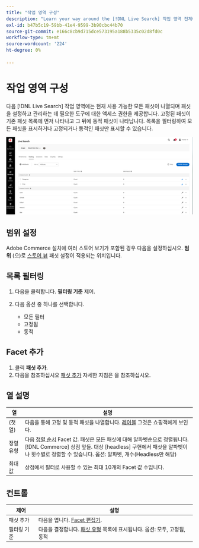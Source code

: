```yaml
---
title: "작업 영역 구성"
description: "Learn your way around the [!DNL Live Search] 작업 영역 전체에 영향을 미칩니다."
exl-id: b47b5c19-59bb-41e4-9599-3b90cbc44b70
source-git-commit: e166c8cb9d715dce573195a188b5335c02d8fd0c
workflow-type: tm+mt
source-wordcount: '224'
ht-degree: 0%

---
```


# 작업 영역 구성

다음 [!DNL Live Search] 작업 영역에는 현재 사용 가능한 모든 패싯이 나열되며 패싯을 설정하고 관리하는 데 필요한 도구에 대한 액세스 권한을 제공합니다. 고정된 패싯이 기존 패싯 목록에 먼저 나타나고 그 뒤에 동적 패싯이 나타납니다. 목록을 필터링하여 모든 패싯을 표시하거나 고정되거나 동적인 패싯만 표시할 수 있습니다.

![작업 영역 구성](assets/faceting-workspace.png)

## 범위 설정

Adobe Commerce 설치에 여러 스토어 보기가 포함된 경우 다음을 설정하십시오. **범위** (으)로 [스토어 뷰](https://experienceleague.adobe.com/docs/commerce-admin/start/setup/websites-stores-views.html#scope-settings) 패싯 설정이 적용되는 위치입니다.

## 목록 필터링

1. 다음을 클릭합니다. **필터링 기준** 제어.
1. 다음 옵션 중 하나를 선택합니다.

   * 모든 필터
   * 고정됨
   * 동적

## Facet 추가

1. 클릭 **패싯 추가**.
1. 다음을 참조하십시오 [패싯 추가](facets-add.md) 자세한 지침은 을 참조하십시오.

## 열 설명

| 열 | 설명 |
|--- |--- |
| (첫 열) | 다음을 통해 고정 및 동적 패싯을 나열합니다. [레이블](facets-type.md) 그것은 쇼핑객에게 보인다. |
| 정렬 유형 | 다음 [정렬 순서](facets-type.md) Facet 값. 패싯은 모든 패싯에 대해 알파벳순으로 정렬됩니다. [!DNL Commerce] 상점 앞들. 대상 [headless] 구현에서 패싯을 알파벳이나 횟수별로 정렬할 수 있습니다. 옵션: 알파벳, 개수(Headless만 해당) |
| 최대 값 | 상점에서 필터로 사용할 수 있는 최대 10개의 Facet 값 수입니다. |

## 컨트롤

| 제어 | 설명 |
|--- |--- |
| 패싯 추가 | 다음을 엽니다. [Facet 편집기](facets-add.md). |
| 필터링 기준 | 다음을 결정합니다. [패싯 유형](facets-type.md) 목록에 표시됩니다. 옵션: 모두, 고정됨, 동적 |
